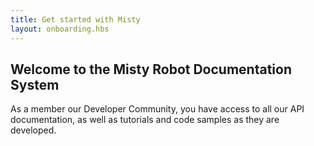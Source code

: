 ```yaml
---
title: Get started with Misty
layout: onboarding.hbs
---
```

## Welcome to the Misty Robot Documentation System

As a member our Developer Community, you have access to all our API documentation, as well as tutorials and code samples as they are developed.
